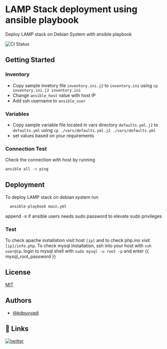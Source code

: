 
# LAMP Stack deployment using ansible playbook

Deploy LAMP stack on Debian System with ansible playbook

![CI Status](https://github.com/kdpuvvadi/ansible-lamp-ubuntu/actions/workflows/lint.yml/badge.svg)

## Getting Started

### Inventory

* Copy sample invetory file `inventory.ini.j2` to `inventory.ini` using `cp inventory.ini.j2 inventory.ini`
* Change `ansible_host` value with host IP
* Add ssh username to `ansible_user`

### Variables

* Copy sample variable file located in vars directory `defaults.yml.j2` to `defaults.yml` using `cp ./vars/defaults.yml.j2 ./vars/defaults.yml`
* set values based on your requirements

### Connection Test

Check the connection with host by running

```bash
ansible all -m ping
```

## Deployment

To deploy LAMP stack on debian system run

```bash
  ansible-playbook main.yml
```
append `-K` if ansible users needs sudo password to elevate sudo privileges

### Test

To check apache installation visit host `[ip]` and to check php.ino visit `[ip]/info.php`. To check mysql installation, ssh into your host with `ssh user@ip`. login to mysql shell with `sudo mysql -u root -p` and enter {{ mysql_root_password }}

## License

[MIT](https://choosealicense.com/licenses/mit/)

  
## Authors

- [@kdpuvvadi](https://www.github.com/kdpuvvadi)

  
## 🔗 Links
[![twitter](https://img.shields.io/badge/twitter-1DA1F2?style=for-the-badge&logo=twitter&logoColor=white)](https://twitter.com/kdpuvvadi)

  
